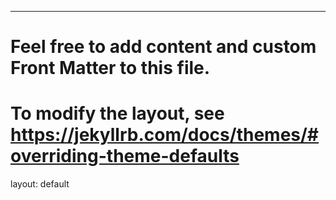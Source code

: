 ---
# Feel free to add content and custom Front Matter to this file.
# To modify the layout, see https://jekyllrb.com/docs/themes/#overriding-theme-defaults

layout: default
